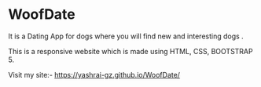 # WoofDate
It is a Dating App for dogs where  you will find new and interesting dogs .

This is a responsive website which is made using HTML, CSS, BOOTSTRAP 5.

Visit my site:- https://yashrai-gz.github.io/WoofDate/
